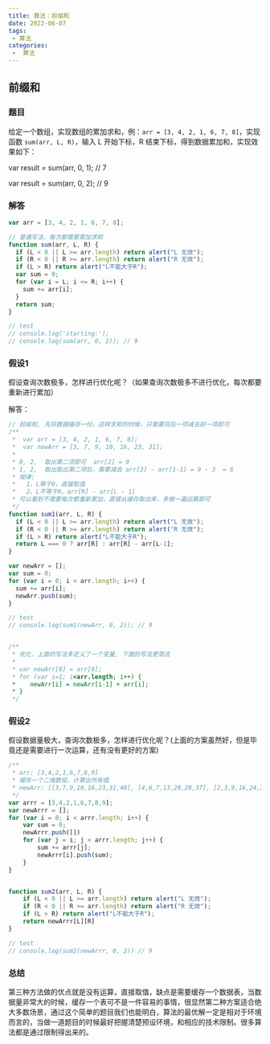 ```yaml
---
title: 算法：前缀和
date: 2022-06-07
tags:
 - 算法
categories:
 -  算法
---
```


## 前缀和

### 题目

给定一个数组，实现数组的累加求和，例：`arr = [3, 4, 2, 1, 6, 7, 8]`，实现函数 `sum(arr, L, R)`，输入 L 开始下标，R 结束下标，得到数据累加和，实现效果如下：

var result = sum(arr, 0, 1);  // 7 

var result = sum(arr, 0, 2);  // 9 

### 解答
```js
var arr = [3, 4, 2, 1, 6, 7, 8];

// 普通写法，每次都需要累加求和
function sum(arr, L, R) {
  if (L < 0 || L >= arr.length) return alert("L 无效");
  if (R < 0 || R >= arr.length) return alert("R 无效");
  if (L > R) return alert("L不能大于R");
  var sum = 0;
  for (var i = L; i <= R; i++) {
    sum += arr[i];
  }
  return sum;
}

// test
// console.log('starting:');
// console.log(sum(arr, 0, 2)); // 9
```


### 假设1

假设查询次数极多，怎样进行优化呢？（如果查询次数极多不进行优化，每次都要重新进行累加）

解答：

```js
// 前缀和, 先将数据缓存一份，这样求和的时候，只需要将后一项减去前一项即可
/**
 *  var arr = [3, 4, 2, 1, 6, 7, 8];
 *  var newArr = [3, 7, 9, 10, 16, 23, 31];
 *
 * 0, 2,  取出第二项即可  arr[2] = 9
 * 1, 2,  取出取出第二项后，需要减去 arr[2] - arr[1-1] = 9 - 3  = 6
 * 规律:
 *   1、L等于0，直接取值
 *   2、L不等于0，arr[R] - arr[L - 1]
 * 可以看到不需要每次都重新累加，直接从缓存取出来，多做一遍运算即可
 */
function sum1(arr, L, R) {
  if (L < 0 || L >= arr.length) return alert("L 无效");
  if (R < 0 || R >= arr.length) return alert("R 无效");
  if (L > R) return alert("L不能大于R");
  return L === 0 ? arr[R] : arr[R] - arr[L-1];
}

var newArr = [];
var sum = 0;
for (var i = 0; i < arr.length; i++) {
  sum += arr[i];
  newArr.push(sum);
}

// test
// console.log(sum1(newArr, 0, 2)); // 9


/**
 * 优化，上面的写法多定义了一个变量, 下面的写法更简洁
 * 
 * var newArr[0] = arr[0];
 * for (var i=1; i<arr.length; i++) {
 *    newArr[i] = newArr[i-1] + arr[i];
 * }
 */
```

### 假设2

假设数据量极大，查询次数极多，怎样进行优化呢？(上面的方案虽然好，但是毕竟还是需要进行一次运算，还有没有更好的方案)


```js
/**
 * arr: [3,4,2,1,6,7,8,9]
 * 缓存一个二维数组，计算出所有值
 * newArr: [[3,7,9,10,16,23,31,40], [4,6,7,13,20,28,37], [2,3,9,16,24,33], [1,7,14,22,31], [6,13,21,30], [7,15,24], [8,17], [9]]
 */
var arrr = [3,4,2,1,6,7,8,9];
var newArrr = [];
for (var i = 0; i < arrr.length; i++) {
    var sum = 0;
    newArrr.push([])
    for (var j = i; j < arrr.length; j++) {
        sum += arrr[j];
        newArrr[i].push(sum);
    }
}


function sum2(arr, L, R) {
    if (L < 0 || L >= arr.length) return alert("L 无效");
    if (R < 0 || R >= arr.length) return alert("R 无效");
    if (L > R) return alert("L不能大于R");
    return newArrr[L][R]
}

// test
// console.log(sum2(newArrr, 0, 2)) // 9
```

### 总结

第三种方法做的优点就是没有运算，直接取值，缺点是需要缓存一个数据表，当数据量非常大的时候，缓存一个表可不是一件容易的事情，很显然第二种方案适合绝大多数场景，通过这个简单的题目我们也能明白，算法的最优解一定是相对于环境而言的，当做一道题目的时候最好把握清楚预设环境，和相应的技术限制。很多算法都是通过限制得出来的。